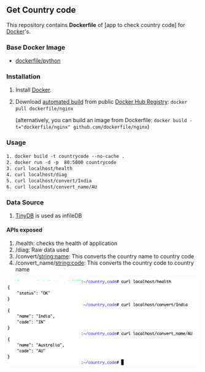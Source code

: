 ## Get Country code 

This repository contains **Dockerfile** of [app to check country code] for [Docker](https://www.docker.com/)'s.


### Base Docker Image

* [dockerfile/python](https://github.com/docker-library/python/blob/9ff5f04241c7bcb224303ff8cea9434e9976f8af/3.8/alpine3.12/Dockerfile)


### Installation

1. Install [Docker](https://www.docker.com/).

2. Download [automated build](https://registry.hub.docker.com/u/dockerfile/nginx/) from public [Docker Hub Registry](https://registry.hub.docker.com/): `docker pull dockerfile/nginx`

   (alternatively, you can build an image from Dockerfile: `docker build -t="dockerfile/nginx" github.com/dockerfile/nginx`)


### Usage

    1. docker build -t countrycode --no-cache .
    2. docker run -d -p  80:5000 countrycode
    3. curl localhost/health
    4. curl localhost/diag
    5. curl localhost/convert/India
    6. curl localhost/convert_name/AU
    
    

### Data Source

   1. [TinyDB](https://tinydb.readthedocs.io/en/latest/) is used as infileDB


#### APIs exposed

   1. /health: checks the health of application
   2. /diag:  Raw data used
   3. /convert/<string:name>: This converts the country name to country code
   4. /convert_name/<string:code>: This converts the country code to country name






![Example](https://github.com/NehaKundra92/country_code/blob/master/curl.png?raw=true "Example")
